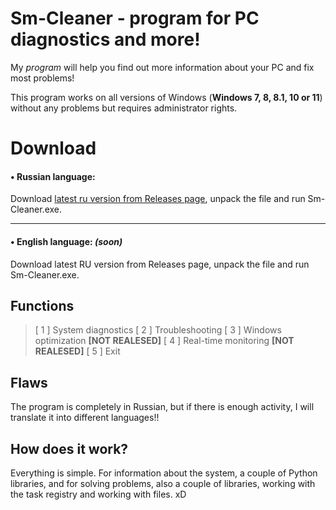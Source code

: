# Sm-Cleaner - program for PC diagnostics and more!
My *program* will help you find out more information about your PC and fix most problems!

This program works on all versions of Windows (**Windows 7, 8, 8.1, 10 or 11**) without any problems but requires administrator rights.

# Download

#### &bull; Russian language:
Download [latest ru version from Releases page](https://github.com/Wounsee/SmCleaner/releases/tag/SmCleaner "latest ru version from Releases page"), unpack the file and run Sm-Cleaner.exe.

---

#### &bull; English language: *(soon)* 
Download latest RU version from Releases page, unpack the file and run Sm-Cleaner.exe.



## Functions
> [ 1 ] System diagnostics
[ 2 ] Troubleshooting
[ 3 ] Windows optimization **[NOT REALESED]**
[ 4 ] Real-time monitoring **[NOT REALESED]**
[ 5 ] Exit

## Flaws
The program is completely in Russian, but if there is enough activity, I will translate it into different languages!!

## How does it work?
Everything is simple. For information about the system, a couple of Python libraries, and for solving problems, also a couple of libraries, working with the task registry and working with files. xD
